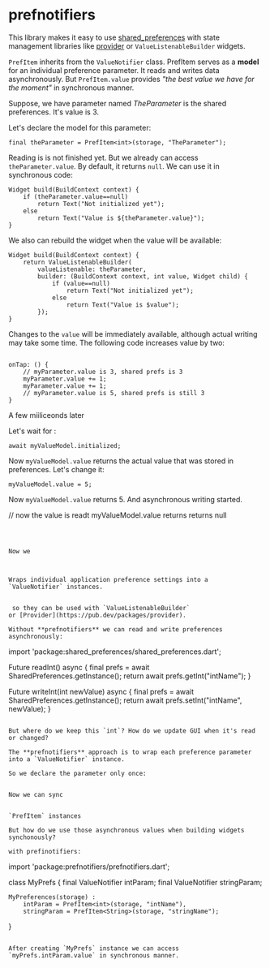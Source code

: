 # prefnotifiers

This library makes it easy to use [shared_preferences](https://pub.dev/packages/shared_preferences) with
state management libraries like [provider](https://pub.dev/packages/provider) or `ValueListenableBuilder` widgets.

`PrefItem` inherits from the `ValueNotifier` class. PrefItem serves as a **model** for an individual preference
parameter. It reads and writes data asynchronously. But `PrefItem.value` provides *"the best value we have for the moment"* in synchronous manner.

Suppose, we have parameter named *TheParameter* is the shared preferences. It's value is 3.

Let's declare the model for this parameter:

```
final theParameter = PrefItem<int>(storage, "TheParameter");
```

Reading is is not finished yet. But we already can access `theParameter.value`. By default, it returns `null`.
We can use it in synchronous code:

```
Widget build(BuildContext context) {
    if (theParameter.value==null)
        return Text("Not initialized yet");
    else
        return Text("Value is ${theParameter.value}");
}
```

We also can rebuild the widget when the value will be available:

```
Widget build(BuildContext context) {
    return ValueListenableBuilder(
        valueListenable: theParameter,
        builder: (BuildContext context, int value, Widget child) {
            if (value==null)
                return Text("Not initialized yet");
            else
                return Text("Value is $value");
        });
}
```

Changes to the `value` will be immediately available, although actual writing may take some time. The following code
increases value by two:

```

onTap: () {
    // myParameter.value is 3, shared prefs is 3
    myParameter.value += 1;
    myParameter.value += 1;
    // myParameter.value is 5, shared prefs is still 3
}

```

A few miiliceonds later

Let's wait for :

```
await myValueModel.initialized;
```



Now `myValueModel.value` returns the actual value that was stored in preferences. Let's change it:

```
myValueModel.value = 5;
```

Now `myValueModel.value` returns 5. And asynchronous writing started.



// now the value is readt  myValueModel.value returns returns null

```



Now we



Wraps individual application preference settings into a `ValueNotifier` instances.


 so they can be used with `ValueListenableBuilder`
or [Provider](https://pub.dev/packages/provider).

Without **prefnotifiers** we can read and write preferences asynchronously:

```
import 'package:shared_preferences/shared_preferences.dart';

Future<int> readInt() async {
    final prefs = await SharedPreferences.getInstance();
    return await prefs.getInt("intName");
}

Future<void> writeInt(int newValue) async {
    final prefs = await SharedPreferences.getInstance();
    return await prefs.setInt("intName", newValue);
}

```

But where do we keep this `int`? How do we update GUI when it's read or changed?

The **prefnotifiers** approach is to wrap each preference parameter into a `ValueNotifier` instance.

So we declare the parameter only once:


Now we can sync


`PrefItem` instances

But how do we use those asynchronous values when building widgets synchonously?

with prefinotifiers:

```
import 'package:prefnotifiers/prefnotifiers.dart';



class MyPrefs
{
    final ValueNotifier<int> intParam;
    final ValueNotifier<String> stringParam;

    MyPreferences(storage) :
        intParam = PrefItem<int>(storage, "intName"),
        stringParam = PrefItem<String>(storage, "stringName");
}

```

After creating `MyPrefs` instance we can access `myPrefs.intParam.value` in synchronous manner.

